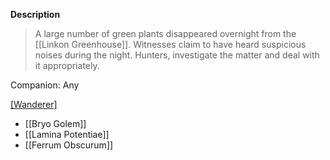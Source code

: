 **Description**
> A large number of green plants disappeared overnight from the [[Linkon Greenhouse]]. Witnesses claim to have heard suspicious noises during the night. Hunters, investigate the matter and deal with it appropriately.

Companion: Any

[[Wanderer]](s)
* [[Bryo Golem]]
* [[Lamina Potentiae]]
* [[Ferrum Obscurum]]